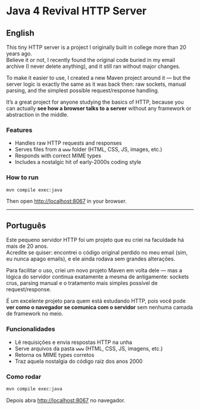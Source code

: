# Java 4 Revival HTTP Server

## English

This tiny HTTP server is a project I originally built in college more than 20 years ago.  
Believe it or not, I recently found the original code buried in my email archive (I never delete anything), and it still ran without major changes.

To make it easier to use, I created a new Maven project around it — but the server logic is exactly the same as it was back then: raw sockets, manual parsing, and the simplest possible request/response handling.

It’s a great project for anyone studying the basics of HTTP, because you can actually **see how a browser talks to a server** without any framework or abstraction in the middle.

### Features

- Handles raw HTTP requests and responses
- Serves files from a `www` folder (HTML, CSS, JS, images, etc.)
- Responds with correct MIME types
- Includes a nostalgic hit of early-2000s coding style

### How to run

```bash
mvn compile exec:java
```

Then open [http://localhost:8067](http://localhost:8067) in your browser.

---

## Português

Este pequeno servidor HTTP foi um projeto que eu criei na faculdade há mais de 20 anos.  
Acredite se quiser: encontrei o código original perdido no meu email (sim, eu nunca apago emails), e ele ainda rodava sem grandes alterações.

Para facilitar o uso, criei um novo projeto Maven em volta dele — mas a lógica do servidor continua exatamente a mesma de antigamente: sockets crus, parsing manual e o tratamento mais simples possível de request/response.

É um excelente projeto para quem está estudando HTTP, pois você pode **ver como o navegador se comunica com o servidor** sem nenhuma camada de framework no meio.

### Funcionalidades

- Lê requisições e envia respostas HTTP na unha
- Serve arquivos da pasta `www` (HTML, CSS, JS, imagens, etc.)
- Retorna os MIME types corretos
- Traz aquela nostalgia do código raiz dos anos 2000

### Como rodar

```bash
mvn compile exec:java
```

Depois abra [http://localhost:8067](http://localhost:8067) no navegador.
